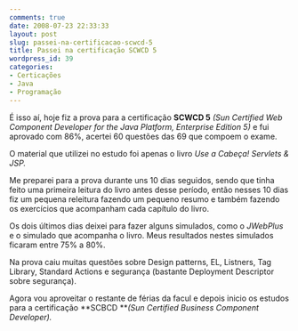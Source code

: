 ```yaml
---
comments: true
date: 2008-07-23 22:33:33
layout: post
slug: passei-na-certificacao-scwcd-5
title: Passei na certificação SCWCD 5
wordpress_id: 39
categories:
- Certicações
- Java
- Programação
---
```


É isso aí, hoje fiz a prova para a certificação **SCWCD 5** _(Sun Certified Web Component Developer for the Java Platform, Enterprise Edition 5)_ e fui aprovado com 86%, acertei 60 questões das 69 que compoem o exame.

O material que utilizei no estudo foi apenas o livro _Use a Cabeça! Servlets & JSP._

Me preparei para a prova durante uns 10 dias seguidos, sendo que tinha feito uma primeira leitura do livro antes desse período, então nesses 10 dias fiz um pequena releitura fazendo um pequeno resumo e também fazendo os exercícios que acompanham cada capítulo do livro.

Os dois últimos dias deixei para fazer alguns simulados, como o _JWebPlus_ e o simulado que acompanha o livro. Meus resultados nestes simulados ficaram entre 75% a 80%.

Na prova caiu muitas questões sobre Design patterns, EL, Listners, Tag Library, Standard Actions e segurança (bastante Deployment Descriptor sobre segurança).

Agora vou aproveitar o restante de férias da facul e depois inicio os estudos para a certificação **SCBCD **_(Sun Certified Business Component Developer)._
